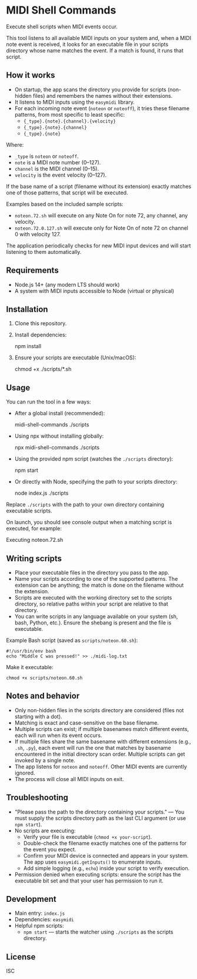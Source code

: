 # MIDI Shell Commands

Execute shell scripts when MIDI events occur.

This tool listens to all available MIDI inputs on your system and, when a MIDI note event is received, it looks for an executable file in
your scripts directory whose name matches the event. If a match is found, it runs that script.

## How it works

- On startup, the app scans the directory you provide for scripts (non-hidden files) and remembers the names without their extensions.
- It listens to MIDI inputs using the `easymidi` library.
- For each incoming note event (`noteon` or `noteoff`), it tries these filename patterns, from most specific to least specific:
  - `{_type}.{note}.{channel}.{velocity}`
  - `{_type}.{note}.{channel}`
  - `{_type}.{note}`

Where:

- `_type` is `noteon` or `noteoff`.
- `note` is a MIDI note number (0–127).
- `channel` is the MIDI channel (0–15).
- `velocity` is the event velocity (0–127).

If the base name of a script (filename without its extension) exactly matches one of those patterns, that script will be executed.

Examples based on the included sample scripts:

- `noteon.72.sh` will execute on any Note On for note 72, any channel, any velocity.
- `noteon.72.0.127.sh` will execute only for Note On of note 72 on channel 0 with velocity 127.

The application periodically checks for new MIDI input devices and will start listening to them automatically.

## Requirements

- Node.js 14+ (any modern LTS should work)
- A system with MIDI inputs accessible to Node (virtual or physical)

## Installation

1. Clone this repository.
2. Install dependencies:

   npm install

3. Ensure your scripts are executable (Unix/macOS):

   chmod +x ./scripts/*.sh

## Usage

You can run the tool in a few ways:

- After a global install (recommended):

  midi-shell-commands ./scripts

- Using npx without installing globally:

  npx midi-shell-commands ./scripts

- Using the provided npm script (watches the `./scripts` directory):

  npm start

- Or directly with Node, specifying the path to your scripts directory:

  node index.js ./scripts

Replace `./scripts` with the path to your own directory containing executable scripts.

On launch, you should see console output when a matching script is executed, for example:

Executing noteon.72.sh

## Writing scripts

- Place your executable files in the directory you pass to the app.
- Name your scripts according to one of the supported patterns. The extension can be anything; the match is done on the filename without the
  extension.
- Scripts are executed with the working directory set to the scripts directory, so relative paths within your script are relative to that
  directory.
- You can write scripts in any language available on your system (sh, bash, Python, etc.). Ensure the shebang is present and the file is
  executable.

Example Bash script (saved as `scripts/noteon.60.sh`):

```
#!/usr/bin/env bash
echo "Middle C was pressed!" >> ./midi-log.txt
```

Make it executable:

```
chmod +x scripts/noteon.60.sh
```

## Notes and behavior

- Only non-hidden files in the scripts directory are considered (files not starting with a dot).
- Matching is exact and case-sensitive on the base filename.
- Multiple scripts can exist; if multiple basenames match different events, each will run when its event occurs.
- If multiple files share the same basename with different extensions (e.g., `.sh`, `.py`), each event will run the one that matches by
  basename encountered in the initial directory scan order. Multiple scripts can get invoked by a single note.
- The app listens for `noteon` and `noteoff`. Other MIDI events are currently ignored.
- The process will close all MIDI inputs on exit.

## Troubleshooting

- "Please pass the path to the directory containing your scripts." — You must supply the scripts directory path as the last CLI argument (or
  use `npm start`).
- No scripts are executing:
  - Verify your file is executable (`chmod +x your-script`).
  - Double-check the filename exactly matches one of the patterns for the event you expect.
  - Confirm your MIDI device is connected and appears in your system. The app uses `easymidi.getInputs()` to enumerate inputs.
  - Add simple logging (e.g., `echo`) inside your script to verify execution.
- Permission denied when executing scripts: ensure the script has the executable bit set and that your user has permission to run it.

## Development

- Main entry: `index.js`
- Dependencies: `easymidi`
- Helpful npm scripts:
  - `npm start` — starts the watcher using `./scripts` as the scripts directory.

## License

ISC
